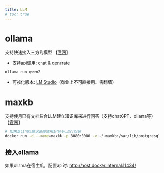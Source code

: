 ```yaml
---
title: LLM
# toc: true
---
```


# ollama
支持快速接入三方的模型 【[官网](https://ollama.com/)】
* 支持api调用: chat & generate
```sh
ollama run qwen2
```
* 可视化版本: [LM Studio](https://lmstudio.ai/)（商业上不可直接用、需翻墙）

# maxkb
支持使用已有文档结合LLM建立知识库来进行问答（支持chatGPT、ollama等）【[官网](https://github.com/1Panel-dev/MaxKB)】
```sh
# 如果是linux建议直接使用1Panel进行安装
docker run -d --name=maxkb -p 8080:8080 -v ~/.maxkb:/var/lib/postgresql/data 1panel/maxkb
```
## 接入ollama
如果ollama在宿主机，配置api时: http://host.docker.internal:11434/

